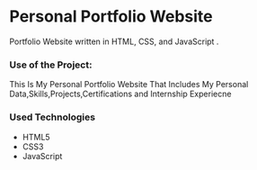 <h1>Personal Portfolio Website</h1>

<p>Portfolio Website written in HTML, CSS, and JavaScript .</p>

### Use of the Project:

<p>This Is My Personal Portfolio Website That Includes My Personal Data,Skills,Projects,Certifications and Internship Experiecne</p>

<h3>Used Technologies</h3>
<ul>
  <li>HTML5</li>
  <li>CSS3</li>
  <li>JavaScript</li>
</ul>
